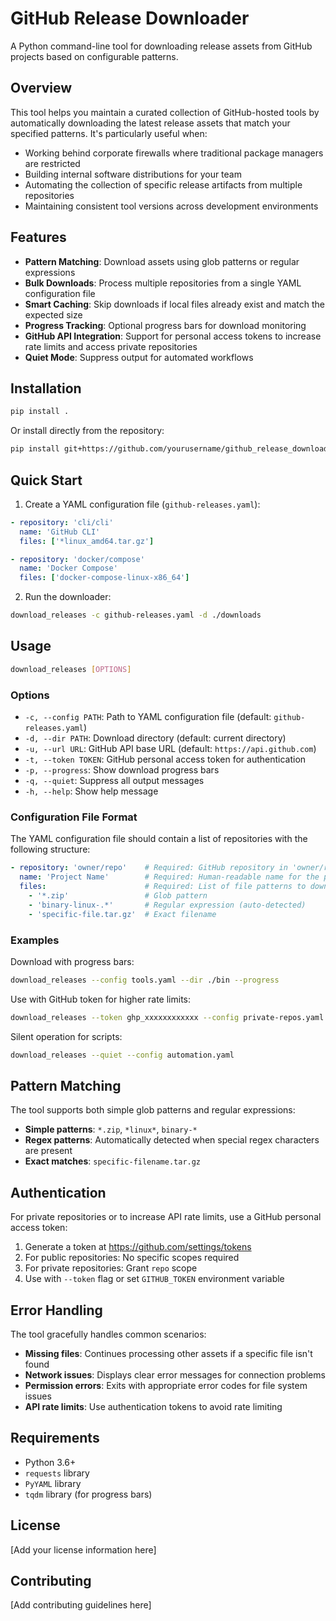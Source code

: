 # GitHub Release Downloader

A Python command-line tool for downloading release assets from GitHub projects based on configurable patterns.

## Overview

This tool helps you maintain a curated collection of GitHub-hosted tools by automatically downloading the latest release assets that match your specified patterns. It's particularly useful when:

- Working behind corporate firewalls where traditional package managers are restricted
- Building internal software distributions for your team
- Automating the collection of specific release artifacts from multiple repositories
- Maintaining consistent tool versions across development environments

## Features

- **Pattern Matching**: Download assets using glob patterns or regular expressions
- **Bulk Downloads**: Process multiple repositories from a single YAML configuration file
- **Smart Caching**: Skip downloads if local files already exist and match the expected size
- **Progress Tracking**: Optional progress bars for download monitoring
- **GitHub API Integration**: Support for personal access tokens to increase rate limits and access private repositories
- **Quiet Mode**: Suppress output for automated workflows

## Installation

```bash
pip install .
```

Or install directly from the repository:

```bash
pip install git+https://github.com/yourusername/github_release_downloader.git
```

## Quick Start

1. Create a YAML configuration file (`github-releases.yaml`):

```yaml
- repository: 'cli/cli'
  name: 'GitHub CLI'
  files: ['*linux_amd64.tar.gz']

- repository: 'docker/compose'
  name: 'Docker Compose'
  files: ['docker-compose-linux-x86_64']
```

2. Run the downloader:

```bash
download_releases -c github-releases.yaml -d ./downloads
```

## Usage

```bash
download_releases [OPTIONS]
```

### Options

- `-c, --config PATH`: Path to YAML configuration file (default: `github-releases.yaml`)
- `-d, --dir PATH`: Download directory (default: current directory)
- `-u, --url URL`: GitHub API base URL (default: `https://api.github.com`)
- `-t, --token TOKEN`: GitHub personal access token for authentication
- `-p, --progress`: Show download progress bars
- `-q, --quiet`: Suppress all output messages
- `-h, --help`: Show help message

### Configuration File Format

The YAML configuration file should contain a list of repositories with the following structure:

```yaml
- repository: 'owner/repo'    # Required: GitHub repository in 'owner/repo' format
  name: 'Project Name'        # Required: Human-readable name for the project
  files:                      # Required: List of file patterns to download
    - '*.zip'                 # Glob pattern
    - 'binary-linux-.*'       # Regular expression (auto-detected)
    - 'specific-file.tar.gz'  # Exact filename
```

### Examples

Download with progress bars:
```bash
download_releases --config tools.yaml --dir ./bin --progress
```

Use with GitHub token for higher rate limits:
```bash
download_releases --token ghp_xxxxxxxxxxxx --config private-repos.yaml
```

Silent operation for scripts:
```bash
download_releases --quiet --config automation.yaml
```

## Pattern Matching

The tool supports both simple glob patterns and regular expressions:

- **Simple patterns**: `*.zip`, `*linux*`, `binary-*`
- **Regex patterns**: Automatically detected when special regex characters are present
- **Exact matches**: `specific-filename.tar.gz`

## Authentication

For private repositories or to increase API rate limits, use a GitHub personal access token:

1. Generate a token at https://github.com/settings/tokens
2. For public repositories: No specific scopes required
3. For private repositories: Grant `repo` scope
4. Use with `--token` flag or set `GITHUB_TOKEN` environment variable

## Error Handling

The tool gracefully handles common scenarios:

- **Missing files**: Continues processing other assets if a specific file isn't found
- **Network issues**: Displays clear error messages for connection problems
- **Permission errors**: Exits with appropriate error codes for file system issues
- **API rate limits**: Use authentication tokens to avoid rate limiting

## Requirements

- Python 3.6+
- `requests` library
- `PyYAML` library
- `tqdm` library (for progress bars)

## License

[Add your license information here]

## Contributing

[Add contributing guidelines here]

